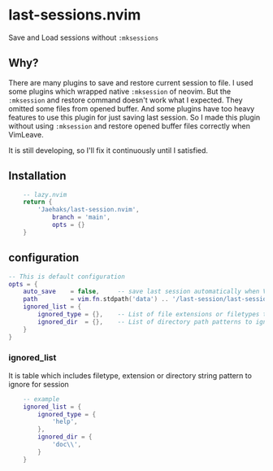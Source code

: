 # last-sessions.nvim

Save and Load sessions without `:mksessions`

## Why?

There are many plugins to save and restore current session to file.
I used some plugins which wrapped native `:mksession` of neovim. But the `:mksession` and restore
command doesn't work what I expected. They omitted some files from opened buffer.
And some plugins have too heavy features to use this plugin for just saving last session.
So I made this plugin without using `:mksession` and restore opened buffer files correctly when VimLeave.

It is still developing, so I'll fix it continuously until I satisfied.


## Installation

```lua
	-- lazy.nvim
	return {
		'Jaehaks/last-session.nvim',
			branch = 'main',
			opts = {}
	}
```

## configuration

```lua
-- This is default configuration
opts = {
	auto_save    = false,     -- save last session automatically when VimLeave
	path         = vim.fn.stdpath('data') .. '/last-session/last-session.txt',
	ignored_list = {
		ignored_type = {},    -- List of file extensions or filetypes to ignore
		ignored_dir  = {},    -- List of directory path patterns to ignore
	}
}
```

### ignored_list

It is table which includes filetype, extension or directory string pattern to ignore for session
```lua
	-- example
	ignored_list = {
		ignored_type = {
			'help',
		},
		ignored_dir = {
			'doc\\',
		}
	}
```


